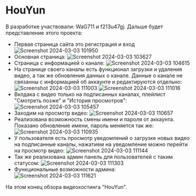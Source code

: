 # HouYun
В разработке участвовали: WaG711 и f213u47gj.
Дальше будет представление этого проекта:
- Первая страница сайта это регистрация и вход
![Screenshot 2024-03-03 101950](https://github.com/WaG711/HouYun/assets/137266836/005130bf-b710-4d06-97b1-597953a1125d)
- Основная страница:
![Screenshot 2024-03-03 103627](https://github.com/WaG711/HouYun/assets/137266836/62cfc495-f688-4f0d-9b0e-3289e76b5477)
- Страница с информацией о канале:
![Screenshot 2024-03-03 104615](https://github.com/WaG711/HouYun/assets/137266836/bbb3cd97-932c-4d53-bcc8-647fd23efe06)
- На странице своего каналы есть функционал загрузки и удаления видео, а так же обновления данных о канале. Данные о канале не связанны с информацией об аккаунте и редактируются отдельно:
![Screenshot 2024-03-03 111003](https://github.com/WaG711/HouYun/assets/137266836/7a2735b4-ce7b-4257-906f-74857ead5dfc)
![Screenshot 2024-03-03 111016](https://github.com/WaG711/HouYun/assets/137266836/803530f8-e8bc-4a50-a7dc-62e79536ec68)
- Вклдака с видео только на подписанных каналах, плейлист "Смотреть позже" и "История просмотров":
![Screenshot 2024-03-03 105457](https://github.com/WaG711/HouYun/assets/137266836/3a1234ec-8f24-4484-9de3-cd282aba9d05)
 - Заходим на просмотр видео:
![Screenshot 2024-03-03 110657](https://github.com/WaG711/HouYun/assets/137266836/b84a0b49-a703-4771-9375-fc27c076caac)
- Реализована возможность смены имени и пароля от аккаунта. Показано обновление имени, пароль меняется так же:
![Screenshot 2024-03-03 110935](https://github.com/WaG711/HouYun/assets/137266836/800bf0fa-2535-4628-918d-d70ddb1cb5b3)
- У пользователя есть просмотр уведомлений о загрузке новых видео на подписанные каналы, нажатием на уведомление можно перейти на просмотр видео:
![Screenshot 2024-03-03 111144](https://github.com/WaG711/HouYun/assets/137266836/15749bde-7ab3-4db3-8e75-5b9776c8d5be)
- Так же реализована админ панель для пользователей с таким статусом:
![Screenshot 2024-03-03 111303](https://github.com/WaG711/HouYun/assets/137266836/aecdd335-715d-4cda-b048-3cfc462e8d72)
- Функциональные возможности админа:
![Screenshot 2024-03-03 111621](https://github.com/WaG711/HouYun/assets/137266836/b589ee8b-c56e-4431-8242-dbfe5562dd74)

На этом конец обзора видеохостинга "HouYun".
